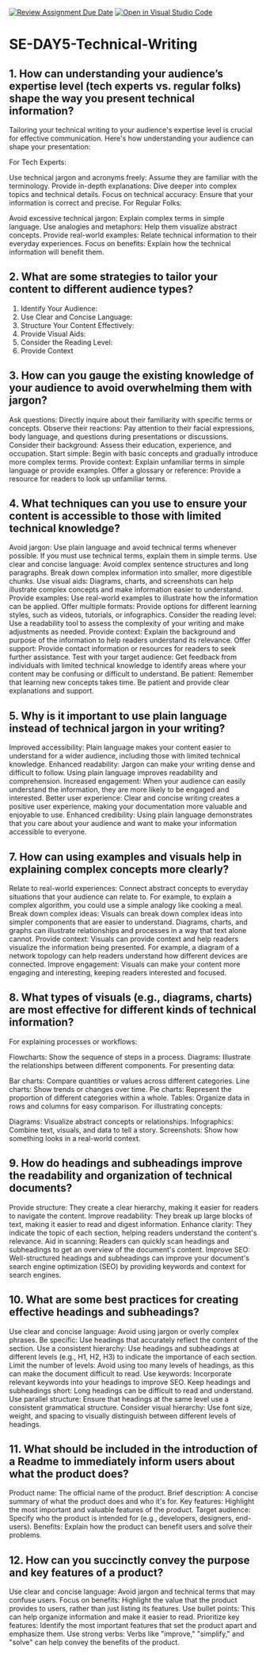 [![Review Assignment Due Date](https://classroom.github.com/assets/deadline-readme-button-22041afd0340ce965d47ae6ef1cefeee28c7c493a6346c4f15d667ab976d596c.svg)](https://classroom.github.com/a/zsAR-pyY)
[![Open in Visual Studio Code](https://classroom.github.com/assets/open-in-vscode-2e0aaae1b6195c2367325f4f02e2d04e9abb55f0b24a779b69b11b9e10269abc.svg)](https://classroom.github.com/online_ide?assignment_repo_id=16281778&assignment_repo_type=AssignmentRepo)
# SE-DAY5-Technical-Writing
## 1. How can understanding your audience’s expertise level (tech experts vs. regular folks) shape the way you present technical information?
Tailoring your technical writing to your audience's expertise level is crucial for effective communication. Here's how understanding your audience can shape your presentation:

For Tech Experts:

Use technical jargon and acronyms freely: Assume they are familiar with the terminology.
Provide in-depth explanations: Dive deeper into complex topics and technical details.
Focus on technical accuracy: Ensure that your information is correct and precise.
For Regular Folks:

Avoid excessive technical jargon: Explain complex terms in simple language.
Use analogies and metaphors: Help them visualize abstract concepts.
Provide real-world examples: Relate technical information to their everyday experiences.
Focus on benefits: Explain how the technical information will benefit them.

## 2. What are some strategies to tailor your content to different audience types?
1. Identify Your Audience:
2. Use Clear and Concise Language:
3. Structure Your Content Effectively:
4. Provide Visual Aids:
5. Consider the Reading Level:
6. Provide Context

## 3. How can you gauge the existing knowledge of your audience to avoid overwhelming them with jargon?
Ask questions: Directly inquire about their familiarity with specific terms or concepts.
Observe their reactions: Pay attention to their facial expressions, body language, and questions during presentations or discussions.
Consider their background: Assess their education, experience, and occupation.
Start simple: Begin with basic concepts and gradually introduce more complex terms.
Provide context: Explain unfamiliar terms in simple language or provide examples.
Offer a glossary or reference: Provide a resource for readers to look up unfamiliar terms.

## 4. What techniques can you use to ensure your content is accessible to those with limited technical knowledge?
Avoid jargon: Use plain language and avoid technical terms whenever possible. If you must use technical terms, explain them in simple terms.
Use clear and concise language: Avoid complex sentence structures and long paragraphs. Break down complex information into smaller, more digestible chunks.
Use visual aids: Diagrams, charts, and screenshots can help illustrate complex concepts and make information easier to understand.
Provide examples: Use real-world examples to illustrate how the information can be applied.
Offer multiple formats: Provide options for different learning styles, such as videos, tutorials, or infographics.
Consider the reading level: Use a readability tool to assess the complexity of your writing and make adjustments as needed.
Provide context: Explain the background and purpose of the information to help readers understand its relevance.
Offer support: Provide contact information or resources for readers to seek further assistance.
Test with your target audience: Get feedback from individuals with limited technical knowledge to identify areas where your content may be confusing or difficult to understand.
Be patient: Remember that learning new concepts takes time. Be patient and provide clear explanations and support.

## 5. Why is it important to use plain language instead of technical jargon in your writing?
Improved accessibility: Plain language makes your content easier to understand for a wider audience, including those with limited technical knowledge.
Enhanced readability: Jargon can make your writing dense and difficult to follow. Using plain language improves readability and comprehension.
Increased engagement: When your audience can easily understand the information, they are more likely to be engaged and interested.
Better user experience: Clear and concise writing creates a positive user experience, making your documentation more valuable and enjoyable to use.
Enhanced credibility: Using plain language demonstrates that you care about your audience and want to make your information accessible to everyone.
## 7. How can using examples and visuals help in explaining complex concepts more clearly?
Relate to real-world experiences: Connect abstract concepts to everyday situations that your audience can relate to. For example, to explain a complex algorithm, you could use a simple analogy like cooking a meal.
Break down complex ideas: Visuals can break down complex ideas into simpler components that are easier to understand. Diagrams, charts, and graphs can illustrate relationships and processes in a way that text alone cannot.
Provide context: Visuals can provide context and help readers visualize the information being presented. For example, a diagram of a network topology can help readers understand how different devices are connected.
Improve engagement: Visuals can make your content more engaging and interesting, keeping readers interested and focused.

## 8. What types of visuals (e.g., diagrams, charts) are most effective for different kinds of technical information?
For explaining processes or workflows:

Flowcharts: Show the sequence of steps in a process.
Diagrams: Illustrate the relationships between different components.
For presenting data:

Bar charts: Compare quantities or values across different categories.
Line charts: Show trends or changes over time.
Pie charts: Represent the proportion of different categories within a whole.
Tables: Organize data in rows and columns for easy comparison.
For illustrating concepts:

Diagrams: Visualize abstract concepts or relationships.
Infographics: Combine text, visuals, and data to tell a story.
Screenshots: Show how something looks in a real-world context.

## 9. How do headings and subheadings improve the readability and organization of technical documents?
Provide structure: They create a clear hierarchy, making it easier for readers to navigate the content.
Improve readability: They break up large blocks of text, making it easier to read and digest information.
Enhance clarity: They indicate the topic of each section, helping readers understand the content's relevance.
Aid in scanning: Readers can quickly scan headings and subheadings to get an overview of the document's content.
Improve SEO: Well-structured headings and subheadings can improve your document's search engine optimization (SEO) by providing keywords and context for search engines.

## 10. What are some best practices for creating effective headings and subheadings?
Use clear and concise language: Avoid using jargon or overly complex phrases.
Be specific: Use headings that accurately reflect the content of the section.
Use a consistent hierarchy: Use headings and subheadings at different levels (e.g., H1, H2, H3) to indicate the importance of each section.
Limit the number of levels: Avoid using too many levels of headings, as this can make the document difficult to read.
Use keywords: Incorporate relevant keywords into your headings to improve SEO.
Keep headings and subheadings short: Long headings can be difficult to read and understand.
Use parallel structure: Ensure that headings at the same level use a consistent grammatical structure.
Consider visual hierarchy: Use font size, weight, and spacing to visually distinguish between different levels of headings.

## 11. What should be included in the introduction of a Readme to immediately inform users about what the product does?
Product name: The official name of the product.
Brief description: A concise summary of what the product does and who it's for.
Key features: Highlight the most important and valuable features of the product.
Target audience: Specify who the product is intended for (e.g., developers, designers, end-users).
Benefits: Explain how the product can benefit users and solve their problems.

## 12. How can you succinctly convey the purpose and key features of a product?
Use clear and concise language: Avoid jargon and technical terms that may confuse users.
Focus on benefits: Highlight the value that the product provides to users, rather than just listing its features.
Use bullet points: This can help organize information and make it easier to read.
Prioritize key features: Identify the most important features that set the product apart and emphasize them.
Use strong verbs: Verbs like "improve," "simplify," and "solve" can help convey the benefits of the product.
